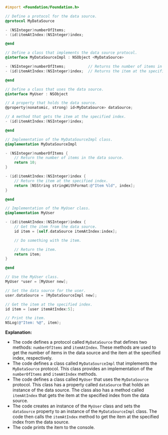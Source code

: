 ```objective-c
#import <Foundation/Foundation.h>

// Define a protocol for the data source.
@protocol MyDataSource

- (NSInteger)numberOfItems;
- (id)itemAtIndex:(NSInteger)index;

@end

// Define a class that implements the data source protocol.
@interface MyDataSourceImpl : NSObject <MyDataSource>

- (NSInteger)numberOfItems;          // Returns the number of items in the data source.
- (id)itemAtIndex:(NSInteger)index;  // Returns the item at the specified index.

@end

// Define a class that uses the data source.
@interface MyUser : NSObject

// A property that holds the data source.
@property(nonatomic, strong) id<MyDataSource> dataSource;

// A method that gets the item at the specified index.
- (id)itemAtIndex:(NSInteger)index;

@end

// Implementation of the MyDataSourceImpl class.
@implementation MyDataSourceImpl

- (NSInteger)numberOfItems {
    // Return the number of items in the data source.
    return 10;
}

- (id)itemAtIndex:(NSInteger)index {
    // Return the item at the specified index.
    return [NSString stringWithFormat:@"Item %ld", index];
}

@end

// Implementation of the MyUser class.
@implementation MyUser

- (id)itemAtIndex:(NSInteger)index {
    // Get the item from the data source.
    id item = [self.dataSource itemAtIndex:index];

    // Do something with the item.

    // Return the item.
    return item;
}

@end

// Use the MyUser class.
MyUser *user = [MyUser new];

// Set the data source for the user.
user.dataSource = [MyDataSourceImpl new];

// Get the item at the specified index.
id item = [user itemAtIndex:5];

// Print the item.
NSLog(@"Item: %@", item);
```

**Explanation:**

* The code defines a protocol called `MyDataSource` that defines two methods: `numberOfItems` and `itemAtIndex`. These methods are used to get the number of items in the data source and the item at the specified index, respectively.
* The code defines a class called `MyDataSourceImpl` that implements the `MyDataSource` protocol. This class provides an implementation of the `numberOfItems` and `itemAtIndex` methods.
* The code defines a class called `MyUser` that uses the `MyDataSource` protocol. This class has a property called `dataSource` that holds an instance of the data source. The class also has a method called `itemAtIndex` that gets the item at the specified index from the data source.
* The code creates an instance of the `MyUser` class and sets the `dataSource` property to an instance of the `MyDataSourceImpl` class. The code then calls the `itemAtIndex` method to get the item at the specified index from the data source.
* The code prints the item to the console.
